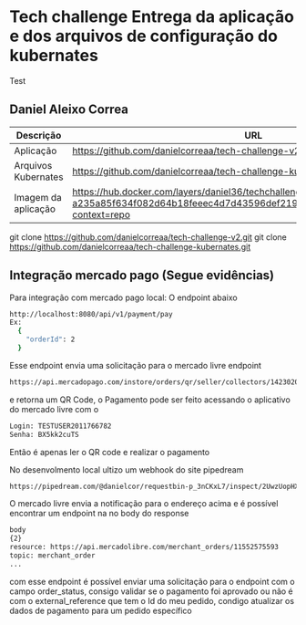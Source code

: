 # Tech challenge Entrega da aplicação e dos arquivos de configuração do kubernates
Test
## Daniel Aleixo Correa   
| Descrição | URL |
| ------ | ------ |
| Aplicação | https://github.com/danielcorreaa/tech-challenge-v2 |
| Arquivos Kubernates | https://github.com/danielcorreaa/tech-challenge-kubernates |
| Imagem da aplicação | https://hub.docker.com/layers/daniel36/techchallenge/1.4/images/sha256-a235a85f634f082d64b18feeec4d7d43596def219dec3a8826d55c3908d06121?context=repo |

git clone https://github.com/danielcorreaa/tech-challenge-v2.git
git clone https://github.com/danielcorreaa/tech-challenge-kubernates.git

## Integração mercado pago (Segue evidências)
Para integração com mercado pago local:
 O endpoint abaixo
  ```sh
 http://localhost:8080/api/v1/payment/pay 
 Ex:
    {
      "orderId": 2
    }
 ```
 Esse endpoint envia uma solicitação para o mercado livre endpoint
 ```sh
 https://api.mercadopago.com/instore/orders/qr/seller/collectors/1423020936/pos/DANICAIXA01/qrs
 ```
 e retorna um QR Code,
o Pagamento pode ser feito acessando o aplicativo do mercado livre com o 
```sh
Login: TESTUSER2011766782
Senha: BX5kk2cuTS
```
Então é apenas ler o QR code e realizar o pagamento

No desenvolmento local ultizo um webhook do site pipedream
```sh
https://pipedream.com/@danielcor/requestbin-p_3nCKxL7/inspect/2UwzUopHXaxToFFdSJcCEq0p4Ct
```
O mercado livre envia a notificação para o endereço acima e é possível encontrar um endpoint na no body do response
```sh
body
{2}
resource: https://api.mercadolibre.com/merchant_orders/11552575593
topic: merchant_order
...
```

com esse endpoint é possível enviar uma solicitação para o endpoint
com o campo order_status, consigo validar se o pagamento foi aprovado ou não é com o external_reference que tem o Id do meu pedido, condigo atualizar os dados de pagamento para um pedido específico 
